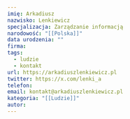 ```yaml
---
imię: Arkadiusz
nazwisko: Lenkiewicz
specjalizacja: Zarządzanie informacją
narodowość: "[[Polska]]"
data urodzenia: ""
firma: 
tags:
  - ludzie
  - kontakt
url: https://arkadiuszlenkiewicz.pl
twitter: https://x.com/lenki_a
telefon: 
email: kontakt@arkadiuszlenkiewicz.pl
kategoria: "[[Ludzie]]"
autor:
---
```

